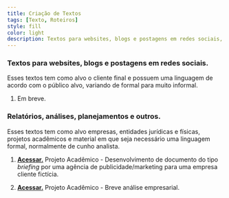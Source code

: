 ```yaml
---
title: Criação de Textos
tags: [Texto, Roteiros]
style: fill
color: light
description: Textos para websites, blogs e postagens em redes sociais, além de relatórios, análises, planejamentos e outros documentos.
---
```


### Textos para websites, blogs e postagens em redes sociais.
Esses textos tem como alvo o cliente final e possuem uma linguagem de acordo com o público alvo, variando de formal para muito informal.

1. Em breve.

### Relatórios, análises, planejamentos e outros.
Esses textos tem como alvo empresas, entidades jurídicas e físicas, projetos acadêmicos e material em que seja necessário uma linguagem formal, normalmente de cunho analista.

1. [**Acessar.**](https://docs.google.com/document/d/1hKCSDACWiRkj7pZlcewWeSE_lRh5YglD/edit?usp=sharing&ouid=115371388952351795610&rtpof=true&sd=true) Projeto Acadêmico - Desenvolvimento de documento do tipo *briefing* por uma agência de publicidade/marketing para uma empresa cliente fictícia.

2. [**Acessar.**](https://drive.google.com/file/d/1WvxssxfAzm92jfTWnpehqRjhY_RZ1xyw/view?usp=sharing) Projeto Acadêmico - Breve análise empresarial.
